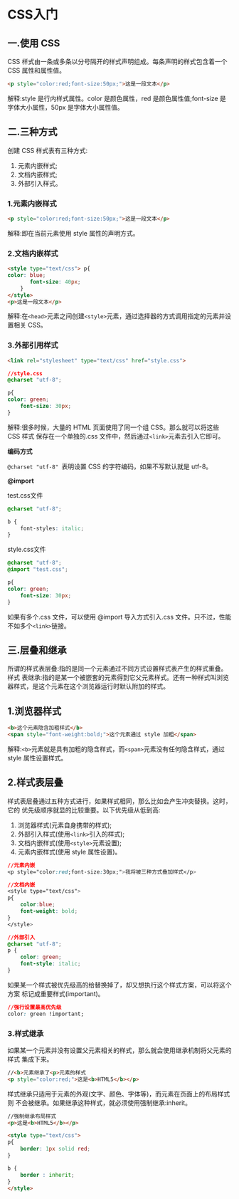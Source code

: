 # CSS入门

## 一.使用 CSS

CSS 样式由一条或多条以分号隔开的样式声明组成。每条声明的样式包含着一个 CSS 属性和属性值。

```html
<p style="color:red;font-size:50px;">这是一段文本</p>
```

解释:style 是行内样式属性。color 是颜色属性，red 是颜色属性值;font-size 是字体大小属性，50px 是字体大小属性值。

## 二.三种方式

创建 CSS 样式表有三种方式:

1. 元素内嵌样式;
2. 文档内嵌样式;
3. 外部引入样式。 

### 1.元素内嵌样式

```html
<p style="color:red;font-size:50px;">这是一段文本</p>
```

解释:即在当前元素使用 style 属性的声明方式。

### 2.文档内嵌样式

```html
<style type="text/css"> p{
color: blue;
       font-size: 40px;
    }
</style>
<p>这是一段文本</p>
```

解释:在`<head>`元素之间创建`<style>`元素，通过选择器的方式调用指定的元素并设 置相关 CSS。

### 3.外部引用样式

```html
<link rel="stylesheet" type="text/css" href="style.css">
```

```css
//style.css
@charset "utf-8";

p{
color: green;
    font-size: 30px;
}
```

解释:很多时候，大量的 HTML 页面使用了同一个组 CSS。那么就可以将这些 CSS 样式 保存在一个单独的.css 文件中，然后通过`<link>`元素去引入它即可。

**编码方式**
 
`@charset "utf-8" `表明设置 CSS 的字符编码，如果不写默认就是 utf-8。

**@import**

test.css文件

```css
@charset "utf-8";

b {
	font-styles: italic;
}
```

style.css文件

```css
@charset "utf-8";
@import "test.css";

p{
color: green;
    font-size: 30px;
}
```

如果有多个.css 文件，可以使用 @import 导入方式引入.css 文件。只不过，性能不如多个`<link>`链接。

## 三.层叠和继承

所谓的样式表层叠:指的是同一个元素通过不同方式设置样式表产生的样式重叠。样式 表继承:指的是某一个被嵌套的元素得到它父元素样式。还有一种样式叫浏览器样式，是这个元素在这个浏览器运行时默认附加的样式。

## 1.浏览器样式

```html
<b>这个元素隐含加粗样式</b>
<span style="font-weight:bold;">这个元素通过 style 加粗</span>
```

解释:`<b>`元素就是具有加粗的隐含样式，而`<span>`元素没有任何隐含样式，通过 style
属性设置样式。

## 2.样式表层叠

样式表层叠通过五种方式进行，如果样式相同，那么比如会产生冲突替换。这时，它的 优先级顺序就显的比较重要。以下优先级从低到高:

1. 浏览器样式(元素自身携带的样式); 
2. 外部引入样式(使用`<link>`引入的样式); 
3. 文档内嵌样式(使用`<style>`元素设置); 
4. 元素内嵌样式(使用 style 属性设置)。

```css
//元素内嵌
<p style="color:red;font-size:30px;">我将被三种方式叠加样式</p>

//文档内嵌
<style type="text/css"> 
p{
    color:blue;
    font-weight: bold;
}
</style>

//外部引入 
@charset "utf-8"; 
p {
    color: green;
    font-style: italic;
}
```

如果某一个样式被优先级高的给替换掉了，却又想执行这个样式方案，可以将这个方案 标记成重要样式(important)。

```css
//强行设置最高优先级 
color: green !important;
```

### 3.样式继承

如果某一个元素并没有设置父元素相关的样式，那么就会使用继承机制将父元素的样式 集成下来。

```html
//<b>元素继承了<p>元素的样式
<p style="color:red;">这是<b>HTML5</b></p>
```

样式继承只适用于元素的外观(文字、颜色、字体等)，而元素在页面上的布局样式则 不会被继承。如果继承这种样式，就必须使用强制继承:inherit。

```html
//强制继承布局样式 
<p>这是<b>HTML5</b></p>

<style type="text/css"> 
p{
    border: 1px solid red;
}

b {
    border : inherit;
}
</style>
```
